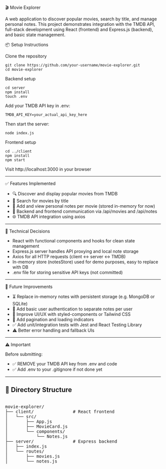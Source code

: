 🎬 Movie Explorer

A web application to discover popular movies, search by title, and manage personal notes. This project demonstrates integration with the TMDB API, full-stack development using React (frontend) and Express.js (backend), and basic state management.

📦 Setup Instructions

Clone the repository

    git clone https://github.com/your-username/movie-explorer.git
    cd movie-explorer

Backend setup

    cd server
    npm install
    touch .env

Add your TMDB API key in .env:         

    TMDB_API_KEY=your_actual_api_key_here

Then start the server:      

    node index.js

Frontend setup

    cd ../client
    npm install
    npm start

Visit http://localhost:3000 in your browser 

---

✅ Features Implemented

- 🔍 Discover and display popular movies from TMDB  
- 🔎 Search for movies by title  
- 📝 Add and view personal notes per movie (stored in-memory for now)  
- 🔗 Backend and frontend communication via /api/movies and /api/notes  
- 🌐 TMDB API integration using axios  

---

🧠 Technical Decisions

- React with functional components and hooks for clean state management  
- Express.js server handles API proxying and local note storage  
- Axios for all HTTP requests (client ↔️ server ↔️ TMDB)  
- In-memory store (notesStore) used for demo purposes, easy to replace with DB  
- .env file for storing sensitive API keys (not committed)  

---

🚀 Future Improvements

- ⏳ Replace in-memory notes with persistent storage (e.g. MongoDB or SQLite)  
- 👤 Add basic user authentication to separate notes per user  
- 🎨 Improve UI/UX with styled-components or Tailwind CSS  
- 🔄 Add pagination and loading indicators  
- ✅ Add unit/integration tests with Jest and React Testing Library  
- ⚠️ Better error handling and fallback UIs  

---

⚠️ Important

Before submitting:

- ✅ REMOVE your TMDB API key from .env and code  
- ✅ Add .env to your .gitignore if not done yet  

---

## 📁 Directory Structure
<pre>

movie-explorer/
├── client/               # React frontend
│   └── src/
│       ├── App.js
│       ├── MovieCard.js
│       └── components/
│           └── Notes.js
├── server/               # Express backend
│   ├── index.js
│   └── routes/
│       ├── movies.js
│       └── notes.js

</pre>
